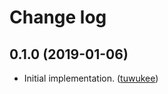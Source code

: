 # Change log

## 0.1.0 (2019-01-06)

- Initial implementation. ([tuwukee][])

[@palkan]: https://github.com/palkan
[tuwukee]: https://github.com/tuwukee
